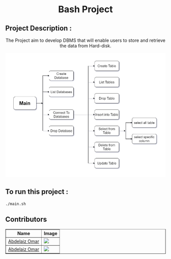 <h1 align="center"> Bash Project </h1>

## Project Description   :  
<p align="center">
The Project aim to develop DBMS that will enable users to store and retrieve the data from Hard-disk. 
</p>
<p align="center">
<img src="diagram.png" >  
</p>

## To run this project  :   

```console
./main.sh
```

## Contributors
<table border="1" align="center">
  <tr>
    <th>Name</th>
    <th>Image</th>
  </tr>
  <tr>
    <td><a href="https://github.com/aomarabdelaziz">Abdelaiz Omar</a></td>
    <td><img src="https://avatars.githubusercontent.com/u/61574114?v=4"></img>
</td>
  </tr>
  <tr>
    <td><a href="https://github.com/aomarabdelaziz">Abdelaiz Omar</a></td>
    <td><img src="https://avatars.githubusercontent.com/u/99130650?v=4"></img></td>
 </tr>
</table>
